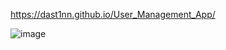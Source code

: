 https://dast1nn.github.io/User_Management_App/

![image](https://github.com/user-attachments/assets/95fae3e5-37ae-4bec-9b31-1589a018ef3d)

